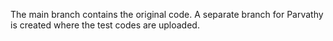 The main branch contains the original code. A separate branch for Parvathy is created where the test codes are uploaded.
